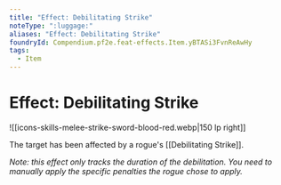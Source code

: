 ```yaml
---
title: "Effect: Debilitating Strike"
noteType: ":luggage:"
aliases: "Effect: Debilitating Strike"
foundryId: Compendium.pf2e.feat-effects.Item.yBTASi3FvnReAwHy
tags:
  - Item
---
```


# Effect: Debilitating Strike
![[icons-skills-melee-strike-sword-blood-red.webp|150 lp right]]

The target has been affected by a rogue's [[Debilitating Strike]].

_Note: this effect only tracks the duration of the debilitation. You need to manually apply the specific penalties the rogue chose to apply._
